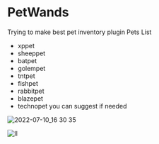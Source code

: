 # PetWands
Trying to make best pet inventory plugin
Pets List
- xppet
- sheeppet
- batpet
- golempet
- tntpet
- fishpet
- rabbitpet
- blazepet
- technopet
you can suggest if needed


![2022-07-10_16 30 35](https://user-images.githubusercontent.com/74851280/178142512-4d86ffb3-38bb-45a1-a202-96bda58b22f2.png)


![ll](https://user-images.githubusercontent.com/74851280/178144730-8d4e7e23-1208-4cb5-8781-9cdbb28b011e.gif)
